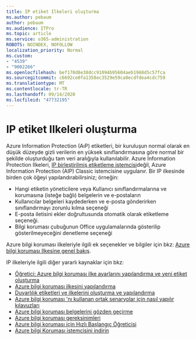 ```yaml
---
title: IP etiket Ilkeleri oluşturma
ms.author: pebaum
author: pebaum
ms.audience: ITPro
ms.topic: article
ms.service: o365-administration
ROBOTS: NOINDEX, NOFOLLOW
localization_priority: Normal
ms.custom:
- "4539"
- "9002266"
ms.openlocfilehash: bef170d8e38dcc91094b95604aeb1968d5c57fca
ms.sourcegitcommit: c6692ce0fa1358ec3529e59ca0ecdfdea4cdc759
ms.translationtype: MT
ms.contentlocale: tr-TR
ms.lasthandoff: 09/14/2020
ms.locfileid: "47732195"
---
```

# <a name="creating-aip-label-policies"></a>IP etiket Ilkeleri oluşturma

Azure Information Protection (AıP) etiketleri, bir kuruluşun normal olarak en düşük düzeyde gizli verilerin en yüksek sınıflandırmasına göre normal bir şekilde oluşturduğu tam veri aralığıyla kullanılabilir. Azure Information Protection Ilkeleri,  [IP birleştirilmiş etiketleme istemcisi](https://docs.microsoft.com/azure/information-protection/rms-client/unifiedlabelingclient-version-release-history)değil, Azure Information Protection (AIP) Classic istemcisine uygulanır. Bir IP ilkesinde birden çok öğeyi yapılandırabilirsiniz; örneğin:

- Hangi etiketin yöneticilere veya Kullanıcı sınıflandırmalarına ve korumasına (isteğe bağlı) belgelerin ve e-postaların
- Kullanıcılar belgeleri kaydederken ve e-posta gönderirken sınıflandırmayı zorunlu kılma seçeneği
- E-posta iletisini ekler doğrultusunda otomatik olarak etiketleme seçeneği.
- Bilgi koruması çubuğunun Office uygulamalarında gösterilip gösterilmeyeceğini denetleme seçeneği

Azure bilgi koruması ilkeleriyle ilgili ek seçenekler ve bilgiler için bkz: [Azure bilgi koruması Ilkesine genel bakış](https://docs.microsoft.com/azure/information-protection/overview-policy).  

IP ilkeleriyle ilgili diğer yararlı kaynaklar için bkz:

- [Öğretici: Azure bilgi koruması ilke ayarlarını yapılandırma ve yeni etiket oluşturma](https://docs.microsoft.com/azure/information-protection/infoprotect-quick-start-tutorial)  
- [Azure bilgi koruması ilkesini yapılandırma](https://docs.microsoft.com/azure/information-protection/configure-policy)  
- [Duyarlılık etiketleri ve ilkelerini oluşturma ve yapılandırma](https://docs.microsoft.com/microsoft-365/compliance/create-sensitivity-labels)  
- [Azure bilgi koruması 'nı kullanan ortak senaryolar için nasıl yapılır kılavuzları](https://docs.microsoft.com/azure/information-protection/how-to-guides)  
- [Azure bilgi koruması belgelerini gözden geçirme](https://docs.microsoft.com/azure/information-protection/what-is-information-protection)  
- [Azure bilgi koruması gereksinimleri](https://docs.microsoft.com/azure/information-protection/get-started/requirements)  
- [Azure bilgi koruması için Hızlı Başlangıç Öğreticisi](https://docs.microsoft.com/azure/information-protection/get-started/infoprotect-quick-start-tutorial)  
- [Azure bilgi Koruması istemcisini indirin](https://www.microsoft.com/download/details.aspx?id=53018)